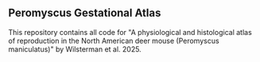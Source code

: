 ## Peromyscus Gestational Atlas

This repository contains all code for "A physiological and histological atlas of reproduction in the North American deer mouse (Peromyscus maniculatus)" by Wilsterman et al. 2025.
